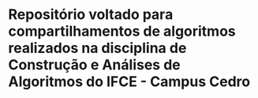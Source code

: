 # Repositório voltado para compartilhamentos de algoritmos realizados na disciplina de Construção e Análises de Algoritmos do IFCE - Campus Cedro

